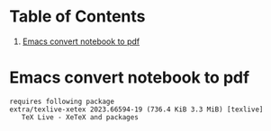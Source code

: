 
# Table of Contents

1.  [Emacs convert notebook to pdf](#org1c9c45d)


<a id="org1c9c45d"></a>

# Emacs convert notebook to pdf

    requires following package 
    extra/texlive-xetex 2023.66594-19 (736.4 KiB 3.3 MiB) [texlive] 
       TeX Live - XeTeX and packages

